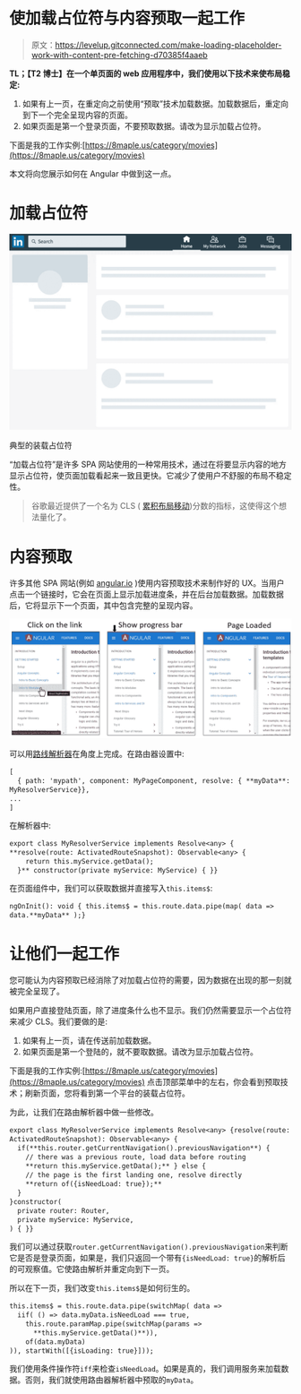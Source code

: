 # 使加载占位符与内容预取一起工作

> 原文：<https://levelup.gitconnected.com/make-loading-placeholder-work-with-content-pre-fetching-d70385f4aaeb>

**TL；【T2 博士】在一个单页面的 web 应用程序中，我们使用以下技术来使布局稳定:**

1.  如果有上一页，在重定向之前使用“预取”技术加载数据。加载数据后，重定向到下一个完全呈现内容的页面。
2.  如果页面是第一个登录页面，不要预取数据。请改为显示加载占位符。

下面是我的工作实例:[https://8maple.us/category/movies](https://8maple.us/category/movies)

本文将向您展示如何在 Angular 中做到这一点。

# 加载占位符

![](img/5f6c9cef98caceb993bfd736e5b8faa4.png)

典型的装载占位符

“加载占位符”是许多 SPA 网站使用的一种常用技术，通过在将要显示内容的地方显示占位符，使页面加载看起来一致且更快。它减少了使用户不舒服的布局不稳定性。

> 谷歌最近提供了一个名为 CLS ( [累积布局移动](https://web.dev/cls/))分数的指标，这使得这个想法量化了。

# 内容预取

许多其他 SPA 网站(例如 [angular.io](https://angular.io/) )使用内容预取技术来制作好的 UX。当用户点击一个链接时，它会在页面上显示加载进度条，并在后台加载数据。加载数据后，它将显示下一个页面，其中包含完整的呈现内容。

![](img/64661bd27ac3b68b03c74d4090f72d0a.png)

可以用[路线解析器](https://angular.io/api/router/Resolve)在角度上完成。在路由器设置中:

```
[
  { path: 'mypath', component: MyPageComponent, resolve: { **myData**: MyResolverService}},
...
]
```

在解析器中:

```
export class MyResolverService implements Resolve<any> { **resolve(route: ActivatedRouteSnapshot): Observable<any> {
    return this.myService.getData();
  }** constructor(private myService: MyService) { }}
```

在页面组件中，我们可以获取数据并直接写入`this.items$`:

```
ngOnInit(): void { this.items$ = this.route.data.pipe(map( data => data.**myData** );}
```

# 让他们一起工作

您可能认为内容预取已经消除了对加载占位符的需要，因为数据在出现的那一刻就被完全呈现了。

如果用户直接登陆页面，除了进度条什么也不显示。我们仍然需要显示一个占位符来减少 CLS。我们要做的是:

1.  如果有上一页，请在传送前加载数据。
2.  如果页面是第一个登陆的，就不要取数据。请改为显示加载占位符。

下面是我的工作实例:[https://8maple.us/category/movies](https://8maple.us/category/movies)
点击顶部菜单中的左右，你会看到预取技术；刷新页面，您将看到第一个平台的装载占位符。

为此，让我们在路由解析器中做一些修改。

```
export class MyResolverService implements Resolve<any> {resolve(route: ActivatedRouteSnapshot): Observable<any> {
  if(**this.router.getCurrentNavigation().previousNavigation**) {
    // there was a previous route, load data before routing
    **return this.myService.getData();** } else {
    // the page is the first landing one, resolve directly 
    **return of({isNeedLoad: true});**
  }
}constructor(
  private router: Router,
  private myService: MyService,
) { }}
```

我们可以通过获取`router.getCurrentNavigation().previousNavigation`来判断它是否是登录页面，如果是，我们只返回一个带有`{isNeedLoad: true}`的解析后的可观察值。它使路由解析并重定向到下一页。

所以在下一页，我们改变`this.items$`是如何衍生的。

```
this.items$ = this.route.data.pipe(switchMap( data =>
  iif( () => data.myData.isNeedLoad === true,
    this.route.paramMap.pipe(switchMap(params =>
      **this.myService.getData()**)),
    of(data.myData)
)), startWith([{isLoading: true}]));
```

我们使用条件操作符`iff`来检查`isNeedLoad`。如果是真的，我们调用服务来加载数据。否则，我们就使用路由器解析器中预取的`myData`。